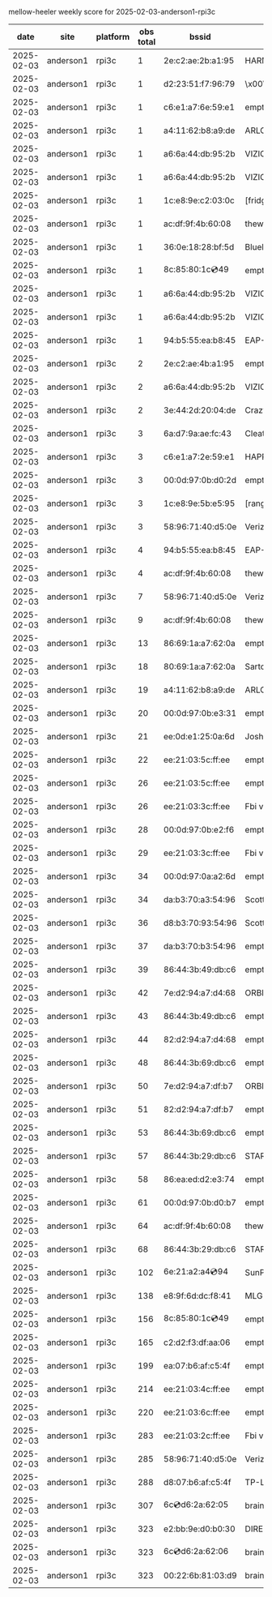 mellow-heeler weekly score for 2025-02-03-anderson1-rpi3c

|date|site|platform|obs total|bssid|ssid|lat|lng|
|--|--|--|--|--|--|--|--|
|2025-02-03|anderson1|rpi3c|1|2e:c2:ae:2b:a1:95|HARMON|0|0|
|2025-02-03|anderson1|rpi3c|1|d2:23:51:f7:96:79|\x00\x00\x00\x00\x00\x00\x00\x00\x00\x00\x00\x00\x00\x00\x00\x00\x00\x00\x00\x00\x00\x00\x00\x00\x00\x00\x00\x00\x00\x00|0|0|
|2025-02-03|anderson1|rpi3c|1|c6:e1:a7:6e:59:e1|empty_ssid|0|0|
|2025-02-03|anderson1|rpi3c|1|a4:11:62:b8:a9:de|ARLO_VMB_5728706419|0|0|
|2025-02-03|anderson1|rpi3c|1|a6:6a:44:db:95:2b|VIZIOCastAudio5021|0|0|
|2025-02-03|anderson1|rpi3c|1|a6:6a:44:db:95:2b|VIZIOCastAudio2772|0|0|
|2025-02-03|anderson1|rpi3c|1|1c:e8:9e:c2:03:0c|[fridge]_E30AJT5113074A|0|0|
|2025-02-03|anderson1|rpi3c|1|ac:df:9f:4b:60:08|theweef|0|0|
|2025-02-03|anderson1|rpi3c|1|36:0e:18:28:bf:5d|Bluelotus|0|0|
|2025-02-03|anderson1|rpi3c|1|8c:85:80:1c:cd:49|empty_ssid|0|0|
|2025-02-03|anderson1|rpi3c|1|a6:6a:44:db:95:2b|VIZIOCastAudio7017|0|0|
|2025-02-03|anderson1|rpi3c|1|a6:6a:44:db:95:2b|VIZIOCastAudio2893|0|0|
|2025-02-03|anderson1|rpi3c|1|94:b5:55:ea:b8:45|EAP-7D752|0|0|
|2025-02-03|anderson1|rpi3c|2|2e:c2:ae:4b:a1:95|empty_ssid|0|0|
|2025-02-03|anderson1|rpi3c|2|a6:6a:44:db:95:2b|VIZIOCastAudio6009|0|0|
|2025-02-03|anderson1|rpi3c|2|3e:44:2d:20:04:de|CrazyKFamily|0|0|
|2025-02-03|anderson1|rpi3c|3|6a:d7:9a:ae:fc:43|Cleatus|0|0|
|2025-02-03|anderson1|rpi3c|3|c6:e1:a7:2e:59:e1|HAPPYCOWS|0|0|
|2025-02-03|anderson1|rpi3c|3|00:0d:97:0b:d0:2d|empty_ssid|0|0|
|2025-02-03|anderson1|rpi3c|3|1c:e8:9e:5b:e5:95|[range]_E30AJT7113357D|0|0|
|2025-02-03|anderson1|rpi3c|3|58:96:71:40:d5:0e|Verizon_SLMG6B|0|0|
|2025-02-03|anderson1|rpi3c|4|94:b5:55:ea:b8:45|EAP-7D752|0|0|
|2025-02-03|anderson1|rpi3c|4|ac:df:9f:4b:60:08|theweef|0|0|
|2025-02-03|anderson1|rpi3c|7|58:96:71:40:d5:0e|Verizon_SLMG6B|0|0|
|2025-02-03|anderson1|rpi3c|9|ac:df:9f:4b:60:08|theweef|0|0|
|2025-02-03|anderson1|rpi3c|13|86:69:1a:a7:62:0a|empty_ssid|0|0|
|2025-02-03|anderson1|rpi3c|18|80:69:1a:a7:62:0a|SartoriHouse|0|0|
|2025-02-03|anderson1|rpi3c|19|a4:11:62:b8:a9:de|ARLO_VMB_5728706419|0|0|
|2025-02-03|anderson1|rpi3c|20|00:0d:97:0b:e3:31|empty_ssid|0|0|
|2025-02-03|anderson1|rpi3c|21|ee:0d:e1:25:0a:6d|JoshLily|0|0|
|2025-02-03|anderson1|rpi3c|22|ee:21:03:5c:ff:ee|empty_ssid|0|0|
|2025-02-03|anderson1|rpi3c|26|ee:21:03:5c:ff:ee|empty_ssid|0|0|
|2025-02-03|anderson1|rpi3c|26|ee:21:03:3c:ff:ee|Fbi van 13|0|0|
|2025-02-03|anderson1|rpi3c|28|00:0d:97:0b:e2:f6|empty_ssid|0|0|
|2025-02-03|anderson1|rpi3c|29|ee:21:03:3c:ff:ee|Fbi van 13|0|0|
|2025-02-03|anderson1|rpi3c|34|00:0d:97:0a:a2:6d|empty_ssid|0|0|
|2025-02-03|anderson1|rpi3c|34|da:b3:70:a3:54:96|Scott IoT Wifi|0|0|
|2025-02-03|anderson1|rpi3c|36|d8:b3:70:93:54:96|Scott WiFi|0|0|
|2025-02-03|anderson1|rpi3c|37|da:b3:70:b3:54:96|empty_ssid|0|0|
|2025-02-03|anderson1|rpi3c|39|86:44:3b:49:db:c6|empty_ssid|0|0|
|2025-02-03|anderson1|rpi3c|42|7e:d2:94:a7:d4:68|ORBI67|0|0|
|2025-02-03|anderson1|rpi3c|43|86:44:3b:49:db:c6|empty_ssid|0|0|
|2025-02-03|anderson1|rpi3c|44|82:d2:94:a7:d4:68|empty_ssid|0|0|
|2025-02-03|anderson1|rpi3c|48|86:44:3b:69:db:c6|empty_ssid|0|0|
|2025-02-03|anderson1|rpi3c|50|7e:d2:94:a7:df:b7|ORBI67|0|0|
|2025-02-03|anderson1|rpi3c|51|82:d2:94:a7:df:b7|empty_ssid|0|0|
|2025-02-03|anderson1|rpi3c|53|86:44:3b:69:db:c6|empty_ssid|0|0|
|2025-02-03|anderson1|rpi3c|57|86:44:3b:29:db:c6|STARLORD|0|0|
|2025-02-03|anderson1|rpi3c|58|86:ea:ed:d2:e3:74|empty_ssid|0|0|
|2025-02-03|anderson1|rpi3c|61|00:0d:97:0b:d0:b7|empty_ssid|0|0|
|2025-02-03|anderson1|rpi3c|64|ac:df:9f:4b:60:08|theweef|0|0|
|2025-02-03|anderson1|rpi3c|68|86:44:3b:29:db:c6|STARLORD|0|0|
|2025-02-03|anderson1|rpi3c|102|6e:21:a2:a4:cd:94|SunPower21450|0|0|
|2025-02-03|anderson1|rpi3c|138|e8:9f:6d:dc:f8:41|MLG10223|0|0|
|2025-02-03|anderson1|rpi3c|156|8c:85:80:1c:cd:49|empty_ssid|0|0|
|2025-02-03|anderson1|rpi3c|165|c2:d2:f3:df:aa:06|empty_ssid|0|0|
|2025-02-03|anderson1|rpi3c|199|ea:07:b6:af:c5:4f|empty_ssid|0|0|
|2025-02-03|anderson1|rpi3c|214|ee:21:03:4c:ff:ee|empty_ssid|0|0|
|2025-02-03|anderson1|rpi3c|220|ee:21:03:6c:ff:ee|empty_ssid|0|0|
|2025-02-03|anderson1|rpi3c|283|ee:21:03:2c:ff:ee|Fbi van 13|0|0|
|2025-02-03|anderson1|rpi3c|285|58:96:71:40:d5:0e|Verizon_SLMG6B|0|0|
|2025-02-03|anderson1|rpi3c|288|d8:07:b6:af:c5:4f|TP-Link_C54F|0|0|
|2025-02-03|anderson1|rpi3c|307|6c:cd:d6:2a:62:05|braingang2_5GEXT|0|0|
|2025-02-03|anderson1|rpi3c|323|e2:bb:9e:d0:b0:30|DIRECT-9ED03030|0|0|
|2025-02-03|anderson1|rpi3c|323|6c:cd:d6:2a:62:06|braingang2_2GEXT|0|0|
|2025-02-03|anderson1|rpi3c|323|00:22:6b:81:03:d9|braingang2|0|0|

